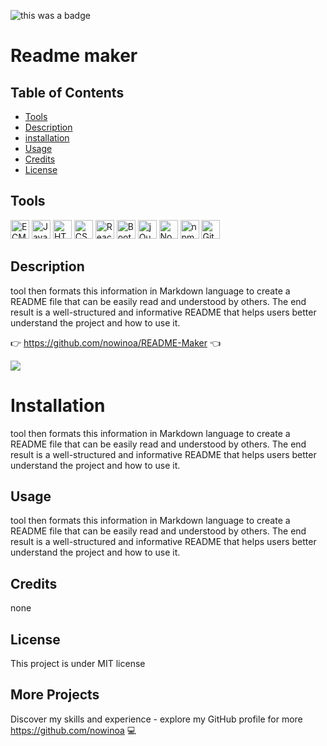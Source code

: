 
![this was a badge](https://img.shields.io/badge/License-MIT-blue.svg)
# Readme maker

## Table of Contents
* [Tools](#tools)
* [Description](#description)
* [installation](#installation)
* [Usage](#usage)
* [Credits](#credits)
* [License](#license)

## Tools
<img src="https://github.com/get-icon/geticon/raw/master/icons/es6.svg" alt="ECMAScript 6" width="30px" height="30px">  <img src="https://github.com/get-icon/geticon/raw/master/icons/javascript.svg" alt="JavaScript" width="30px" height="30px">  <img src="https://github.com/get-icon/geticon/raw/master/icons/html-5.svg" alt="HTML5" width="30px" height="30px">  <img src="https://github.com/get-icon/geticon/raw/master/icons/css-3.svg" alt="CSS3" width="30px" height="30px">  <img src="https://github.com/get-icon/geticon/raw/master/icons/react.svg" alt="React" width="30px" height="30px">  <img src="https://github.com/get-icon/geticon/raw/master/icons/bootstrap.svg" alt="Bootstrap" width="30px" height="30px">  <img src="https://github.com/get-icon/geticon/raw/master/icons/jquery-icon.svg" alt="jQuery" width="30px" height="30px">  <img src="https://github.com/get-icon/geticon/raw/master/icons/nodejs-icon.svg" alt="Node.js" width="30px" height="30px">  <img src="https://github.com/get-icon/geticon/raw/master/icons/npm.svg" alt="npm" width="30px" height="30px">  <img src="https://github.com/get-icon/geticon/raw/master/icons/git-icon.svg" alt="Git" width="30px" height="30px">

## Description
tool then formats this information in Markdown language to create a README file that can be easily read and understood by others. The end result is a well-structured and informative README that helps users better understand the project and how to use it.

:point_right:  https://github.com/nowinoa/README-Maker  :point_left:


<img src="https://www.wikihow.com/images/thumb/2/2f/Write-a-Read-Me-Step-1.jpg/v4-460px-Write-a-Read-Me-Step-1.jpg.webp">


# Installation
tool then formats this information in Markdown language to create a README file that can be easily read and understood by others. The end result is a well-structured and informative README that helps users better understand the project and how to use it.

## Usage
tool then formats this information in Markdown language to create a README file that can be easily read and understood by others. The end result is a well-structured and informative README that helps users better understand the project and how to use it.

## Credits
none


## License
This project is under MIT license
        

## More Projects
Discover my skills and experience - explore my GitHub profile for more https://github.com/nowinoa :computer:
